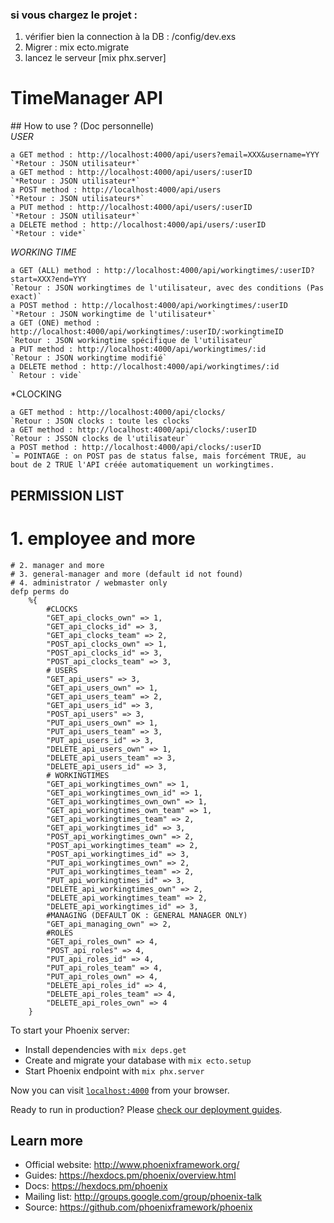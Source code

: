 ### si vous chargez le projet :  
1) vérifier bien la connection à la DB : /config/dev.exs  
2) Migrer : mix ecto.migrate  
3) lancez le serveur [mix phx.server]
  

# TimeManager API  
  
## How to use ? (Doc personnelle)  
*USER*

    a GET method : http://localhost:4000/api/users?email=XXX&username=YYY 
	`*Retour : JSON utilisateur*`
    a GET method : http://localhost:4000/api/users/:userID
	`*Retour : JSON utilisateur*`
    a POST method : http://localhost:4000/api/users
	`*Retour : JSON utilisateurs*`
    a PUT method : http://localhost:4000/api/users/:userID
	`*Retour : JSON utilisateur*`
    a DELETE method : http://localhost:4000/api/users/:userID
	`*Retour : vide*`


*WORKING TIME*

    a GET (ALL) method : http://localhost:4000/api/workingtimes/:userID?start=XXX?end=YYY
	`Retour : JSON workingtimes de l'utilisateur, avec des conditions (Pas exact)`
	a POST method : http://localhost:4000/api/workingtimes/:userID
	`*Retour : JSON workingtime de l'utilisateur*`
    a GET (ONE) method : http://localhost:4000/api/workingtimes/:userID/:workingtimeID
	`Retour : JSON workingtime spécifique de l'utilisateur`
    a PUT method : http://localhost:4000/api/workingtimes/:id
	`Retour : JSON workingtime modifié`
    a DELETE method : http://localhost:4000/api/workingtimes/:id
	` Retour : vide`
*CLOCKING

    a GET method : http://localhost:4000/api/clocks/ 
	`Retour : JSON clocks : toute les clocks`
    a GET method : http://localhost:4000/api/clocks/:userID
	`Retour : JSSON clocks de l'utilisateur`
    a POST method : http://localhost:4000/api/clocks/:userID 
	`= POINTAGE : on POST pas de status false, mais forcément TRUE, au bout de 2 TRUE l'API créée automatiquement un workingtimes.

## PERMISSION LIST
  # 1. employee and more
    # 2. manager and more
    # 3. general-manager and more (default id not found)
    # 4. administrator / webmaster only
    defp perms do
        %{
            #CLOCKS
            "GET_api_clocks_own" => 1,
            "GET_api_clocks_id" => 3,
            "GET_api_clocks_team" => 2,
            "POST_api_clocks_own" => 1,
            "POST_api_clocks_id" => 3,
            "POST_api_clocks_team" => 3,
            # USERS
            "GET_api_users" => 3,
            "GET_api_users_own" => 1,
            "GET_api_users_team" => 2,
            "GET_api_users_id" => 3,
            "POST_api_users" => 3,
            "PUT_api_users_own" => 1,
            "PUT_api_users_team" => 3,
            "PUT_api_users_id" => 3,
            "DELETE_api_users_own" => 1,
            "DELETE_api_users_team" => 3,
            "DELETE_api_users_id" => 3,
            # WORKINGTIMES
            "GET_api_workingtimes_own" => 1,
            "GET_api_workingtimes_own_id" => 1,
            "GET_api_workingtimes_own_own" => 1,
            "GET_api_workingtimes_own_team" => 1,
            "GET_api_workingtimes_team" => 2,
            "GET_api_workingtimes_id" => 3,
            "POST_api_workingtimes_own" => 2,
            "POST_api_workingtimes_team" => 2,
            "POST_api_workingtimes_id" => 3,
            "PUT_api_workingtimes_own" => 2,
            "PUT_api_workingtimes_team" => 2,
            "PUT_api_workingtimes_id" => 3,
            "DELETE_api_workingtimes_own" => 2,
            "DELETE_api_workingtimes_team" => 2,
            "DELETE_api_workingtimes_id" => 3,
            #MANAGING (DEFAULT OK : GENERAL MANAGER ONLY)
            "GET_api_managing_own" => 2,
            #ROLES
            "GET_api_roles_own" => 4,
            "POST_api_roles" => 4,
            "PUT_api_roles_id" => 4,
            "PUT_api_roles_team" => 4,
            "PUT_api_roles_own" => 4,
            "DELETE_api_roles_id" => 4,
            "DELETE_api_roles_team" => 4,
            "DELETE_api_roles_own" => 4
        }


To start your Phoenix server:

  * Install dependencies with `mix deps.get`
  * Create and migrate your database with `mix ecto.setup`
  * Start Phoenix endpoint with `mix phx.server`

Now you can visit [`localhost:4000`](http://localhost:4000) from your browser.

Ready to run in production? Please [check our deployment guides](https://hexdocs.pm/phoenix/deployment.html).

## Learn more

  * Official website: http://www.phoenixframework.org/
  * Guides: https://hexdocs.pm/phoenix/overview.html
  * Docs: https://hexdocs.pm/phoenix
  * Mailing list: http://groups.google.com/group/phoenix-talk
  * Source: https://github.com/phoenixframework/phoenix
